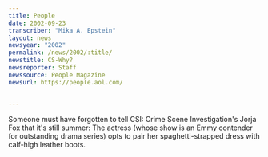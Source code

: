 ```yaml
---
title: People
date: 2002-09-23
transcriber: "Mika A. Epstein"
layout: news
newsyear: "2002"
permalink: /news/2002/:title/
newstitle: CS-Why?
newsreporter: Staff
newssource: People Magazine
newsurl: https://people.aol.com/


---
```


Someone must have forgotten to tell CSI: Crime Scene Investigation's Jorja Fox that it's still summer: The actress (whose show is an Emmy contender for outstanding drama series) opts to pair her spaghetti-strapped dress with calf-high leather boots.
